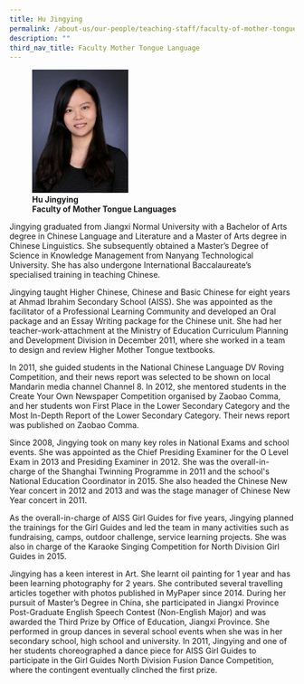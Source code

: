 ```yaml
---
title: Hu Jingying
permalink: /about-us/our-people/teaching-staff/faculty-of-mother-tongue-languages/hu-jingying/
description: ""
third_nav_title: Faculty Mother Tongue Language
---
```

<figure>
<img style="width:40%" src="/images/hu-jingying.jpg">
<figcaption> <strong>Hu Jingying<br>
Faculty of Mother Tongue Languages</strong>
</figcaption>
</figure>

Jingying graduated from Jiangxi Normal University with a Bachelor of Arts degree in Chinese Language and Literature and a Master of Arts degree in Chinese Linguistics. She subsequently obtained a Master’s Degree of Science in Knowledge Management from Nanyang Technological University. She has also undergone International Baccalaureate’s specialised training in teaching Chinese.

  

Jingying taught Higher Chinese, Chinese and Basic Chinese for eight years at Ahmad Ibrahim Secondary School (AISS). She was appointed as the facilitator of a Professional Learning Community and developed an Oral package and an Essay Writing package for the Chinese unit. She had her teacher-work-attachment at the Ministry of Education Curriculum Planning and Development Division in December 2011, where she worked in a team to design and review Higher Mother Tongue textbooks.

In 2011, she guided students in the National Chinese Language DV Roving Competition, and their news report was selected to be shown on local Mandarin media channel Channel 8. In 2012, she mentored students in the Create Your Own Newspaper Competition organised by Zaobao Comma, and her students won First Place in the Lower Secondary Category and the Most In-Depth Report of the Lower Secondary Category. Their news report was published on Zaobao Comma.

  

Since 2008, Jingying took on many key roles in National Exams and school events. She was appointed as the Chief Presiding Examiner for the O Level Exam in 2013 and Presiding Examiner in 2012. She was the overall-in-charge of the Shanghai Twinning Programme in 2011 and the school's National Education Coordinator in 2015. She also headed the Chinese New Year concert in 2012 and 2013 and was the stage manager of Chinese New Year concert in 2011.

  

As the overall-in-charge of AISS Girl Guides for five years, Jingying planned the trainings for the Girl Guides and led the team in many activities such as fundraising, camps, outdoor challenge, service learning projects. She was also in charge of the Karaoke Singing Competition for North Division Girl Guides in 2015.

  

Jingying has a keen interest in Art. She learnt oil painting for 1 year and has been learning photography for 2 years. She contributed several travelling articles together with photos published in MyPaper since 2014. During her pursuit of Master’s Degree in China, she participated in Jiangxi Province Post-Graduate English Speech Contest (Non-English Major) and was awarded the Third Prize by Office of Education, Jiangxi Province. She performed in group dances in several school events when she was in her secondary school, high school and university. In 2011, Jingying and one of her students choreographed a dance piece for AISS Girl Guides to participate in the Girl Guides North Division Fusion Dance Competition, where the contingent eventually clinched the first prize.